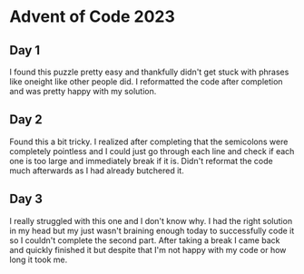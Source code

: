 # Advent of Code 2023

## Day 1
I found this puzzle pretty easy and thankfully didn't get stuck with phrases like oneight like other people did. I reformatted the code after completion and was pretty happy with my solution.

## Day 2
Found this a bit tricky. I realized after completing that the semicolons were completely pointless and I could just go through each line and check if each one is too large and immediately break if it is. Didn't reformat the code much afterwards as I had already butchered it.

## Day 3
I really struggled with this one and I don't know why. I had the right solution in my head but my just wasn't braining enough today to successfully code it so I couldn't complete the second part. After taking a break I came back and quickly finished it but despite that I'm not happy with my code or how long it took me.
